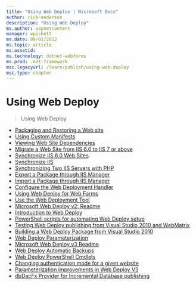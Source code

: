 ```yaml
---
title: "Using Web Deploy | Microsoft Docs"
author: rick-anderson
description: "Using Web Deploy"
ms.author: aspnetcontent
manager: wpickett
ms.date: 09/01/2012
ms.topic: article
ms.assetid: 
ms.technology: dotnet-webforms
ms.prod: .net-framework
msc.legacyurl: /learn/publish/using-web-deploy
msc.type: chapter
---
```

Using Web Deploy
====================
> Using Web Deploy


- [Packaging and Restoring a Web site](packaging-and-restoring-a-web-site.md)
- [Using Custom Manifests](using-custom-manifests.md)
- [Viewing Web Site Dependencies](viewing-web-site-dependencies.md)
- [Migrate a Web Site from IIS 6.0 to IIS 7 or above](migrate-a-web-site-from-iis-60-to-iis-7-or-above.md)
- [Synchronize IIS 6.0 Web Sites](synchronize-iis-60-web-sites.md)
- [Synchronize IIS](synchronize-iis.md)
- [Synchronizing Two IIS Servers with PHP](synchronizing-two-iis-servers-with-php.md)
- [Export a Package through IIS Manager](export-a-package-through-iis-manager.md)
- [Import a Package through IIS Manager](import-a-package-through-iis-manager.md)
- [Configure the Web Deployment Handler](configure-the-web-deployment-handler.md)
- [Using Web Deploy for Web Farms](using-web-deploy-for-web-farms.md)
- [Use the Web Deployment Tool](use-the-web-deployment-tool.md)
- [Microsoft Web Deploy v2: Readme](microsoft-web-deploy-v2-readme.md)
- [Introduction to Web Deploy](introduction-to-web-deploy.md)
- [PowerShell scripts for automating Web Deploy setup](powershell-scripts-for-automating-web-deploy-setup.md)
- [Testing Web Deploy publishing from Visual Studio 2010 and WebMatrix](testing-web-deploy-publishing-from-visual-studio-2010-and-webmatrix.md)
- [Building a Web Deploy Package from Visual Studio 2010](building-a-web-deploy-package-from-visual-studio-2010.md)
- [Web Deploy Parameterization](web-deploy-parameterization.md)
- [Microsoft Web Deploy v3 Readme](microsoft-web-deploy-v3-readme.md)
- [Web Deploy Automatic Backups](web-deploy-automatic-backups.md)
- [Web Deploy PowerShell Cmdlets](web-deploy-powershell-cmdlets.md)
- [Changing authentication mode for a given website](changing-authentication-mode-for-a-given-website.md)
- [Parameterization improvements in Web Deploy V3](parameterization-improvements-in-web-deploy-v3.md)
- [dbDacFx Provider for Incremental Database publishing](dbdacfx-provider-for-incremental-database-publishing.md)